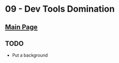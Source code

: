 # 09 - Dev Tools Domination

## <a href='https://github.com/Mugilan-Codes/javascript-30'>Main Page</a>

## TODO

- Put a background

